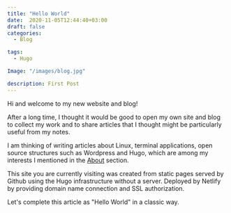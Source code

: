 ```yaml
---
title: "Hello World"
date:  2020-11-05T12:44:40+03:00
draft: false
categories:
  - Blog

tags:
  - Hugo

Image: "/images/blog.jpg"

description: First Post
---
```


Hi and welcome to my new website and blog!

After a long time, I thought it would be good to open my own site and blog to collect my work and to share articles that I thought might be particularly useful from my notes.

I am thinking of writing articles about Linux, terminal applications, open source structures such as Wordpress and Hugo, which are among my interests I mentioned in the [About](/about) section.

This site you are currently visiting was created from static pages served by Github using the Hugo infrastructure without a server. Deployed by Netlify by providing domain name connection and SSL authorization.

Let's complete this article as "Hello World" in a classic way.
